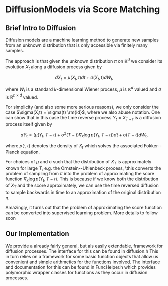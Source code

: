 # DiffusionModels via Score Matching

## Brief Intro to Diffusion

Diffusion models are a machine learning method to generate new samples from an unknown distribution that is only accessible via finitely many samples.

The approach is that given the unknown distribution $\pi$ on $\mathbb{R}^d$ we consider its evolution $X_t$ along a diffusion process given by

$$
dX_t = \mu(X_t,t) dt + \sigma(X_t,t) dW_t,
$$

where $W_t$ is a standard  $k$-dimensional Wiener process, $\mu$ is $\mathbb{R}^d$ valued and $\sigma$ is $\mathbb{R}^{n\times d}$ valued.

For simplicity (and also some more serious reasons), we only consider the case $\sigma(X,t) = \sigma(t) \rm{id}$, where we also abuse notation.
One can show that in this case the time reverse process $Y_t=X_{T-t}$ is a diffusion process itself given by

$$
dY_t =  \left( \mu(Y_t, T-t) + \sigma^2(T-t) \nabla_x \log p (Y_t,T-t)\right) dt + \sigma(T-t) dW_t,
$$

where $p(\cdot,t)$ denotes the density of $X_t$ which solves the associated Fokker--Planck equation.

For choices of $\mu$ and $\sigma$ such that  the distribution of $X_T$ is approximately known for large $T$, e.g. the Ornstein--Uhlenbeck process, 
\this converts the problem of sampling from $\pi$ into the problem of approximating the score function $\nabla_x \log p (Y_t,T-t)$.
This is because if we know both the distribution of $X_T$ and the score approximately, we can use the time reversed diffusion to sample backwards in time to an approximation of the original distribution $\pi$.

Amazingly, it turns out that the problem of approximating the score function can be converted into supervised learning problem.
More details to follow soon



## Our Implementation

We provide a already fairly general, but als easily extendable, framework for diffusion processes. The interface for this can be found in diffusion.h
This in turn relies on a framework for some basic function objects that allow us convenient and simple arithmetics for the functions involved. The interface and documentation for this can be found in FuncHelper.h which provides polymorphic wrapper classes for functions as they occur in diffusion processes.



